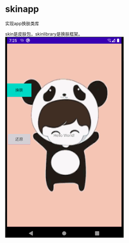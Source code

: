 # skinapp
实现app换肤类库

skin是皮肤包，skinlibrary是换肤框架。
![Image text](https://github.com/xunyixiangchao/skinapp/blob/master/app/img/skin.gif)
